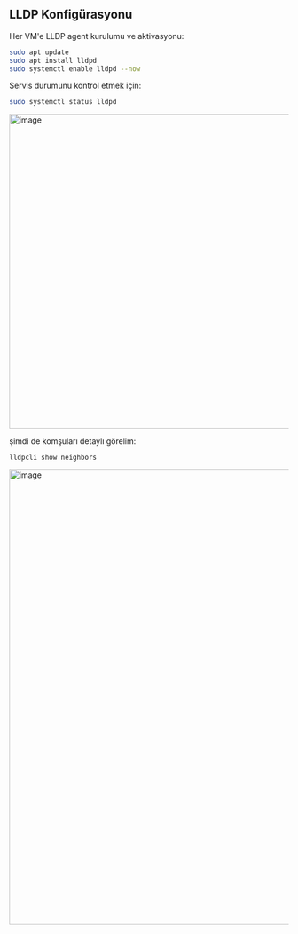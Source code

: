 ## LLDP Konfigürasyonu

Her VM'e LLDP agent kurulumu ve aktivasyonu:
```bash
sudo apt update
sudo apt install lldpd
sudo systemctl enable lldpd --now
```

Servis durumunu kontrol etmek için:
```bash
sudo systemctl status lldpd
```
<img width="904" height="567" alt="image" src="https://github.com/user-attachments/assets/51b22ca7-009d-488e-a229-4de50820b644" />

şimdi de komşuları detaylı görelim:
```
lldpcli show neighbors
```
<img width="719" height="821" alt="image" src="https://github.com/user-attachments/assets/f2be4cda-943c-4124-840a-226e6da68b77" />

